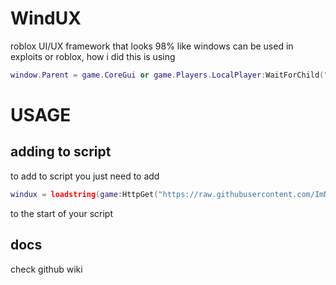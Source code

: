 # WindUX
roblox UI/UX framework that looks 98% like windows
can be used in exploits or roblox, how i did this is using
```lua
window.Parent = game.CoreGui or game.Players.LocalPlayer:WaitForChild("PlayerGui")
```
# USAGE
## adding to script
to add to script you just need to add 
```lua
windux = loadstring(game:HttpGet("https://raw.githubusercontent.com/ImNotDario/windux/refs/heads/main/loadstring"))()
```
to the start of your script
## docs
check github wiki
